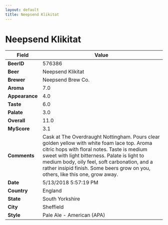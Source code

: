```yaml
---
layout: default
title: Neepsend Klikitat
---
```


# Neepsend Klikitat

| Field         | Value     |
|---------------|-----------|
| **BeerID** | 576386 |
| **Beer** | Neepsend Klikitat |
| **Brewer** | Neepsend Brew Co. |
| **Aroma** | 7.0 |
| **Appearance** | 4.0 |
| **Taste** | 6.0 |
| **Palate** | 3.0 |
| **Overall** | 11.0 |
| **MyScore** | 3.1 |
| **Comments** | Cask at The Overdraught Nottingham. Pours clear golden yellow with white foam lace top. Aroma citric hops with floral notes. Taste is medium sweet with light bitterness. Palate is light to medium body, oily feel, soft carbonation, and a rather insipid finish. Some beers grow on you, others, like this one, grow away. |
| **Date** | 5/13/2018 5:57:19 PM |
| **Country** | England |
| **State** | South Yorkshire |
| **City** | Sheffield |
| **Style** | Pale Ale - American (APA) |
